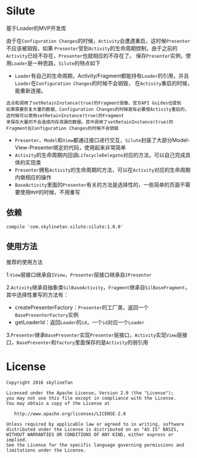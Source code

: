 # Silute
基于Loader的MVP开发库

由于在`Configuration Changes`的时候，`Activity`会遭遇重启，这时候`Presenter`不应该被销毁，如果
`Presenter`受到`Activity`的生命周期控制，由于之前的`Activity`已经不存在，`Presenter`也就相应的不存在了。
保存`Presenter`实例，使用`Loader`是一种思路，`Silute`的特点如下
* `Loader`有自己的生命周期，Activity/Fragment都能持有`Loader`的引用，并且`Loader`在`Configuration Changes`的时候不会销毁，
在`Activity`重启的时候，能重新连接。
```
这点和调用了setRetainInstance(true)的Fragment很像，官方API Guides也提到
如果需要恢复大量的数据，Configuration Changes的时候是有必要使Activity重启的，这时候可以使用setRetainInstance(true)的Fragment
来保存大量的不会造成内存泄漏的数据。其中调用了setRetainInstance(true)的Fragment在Configuration Changes的时候不会销毁
```

* `Presenter`、`Model`和`View`都通过接口进行交互，`Silute`封装了大部分Model-View-Presenter绑定的代码，使用起来非常简单
* `Activity`的生命周期内回调`LifecycleDelegate`对应的方法，可以自己完成具体的实现类
* `Presenter`拥有`Activity`的生命周期的方法，可以在`Activity`对应的生命周期内做相应的操作
* `BaseActivity`里面的`Presenter`有关的方法是选择性的，一些简单的页面不需要使用`MVP`的时候，不用重写

## 依赖

```
compile 'com.skylinetan.silute:silute:1.0.0'
```

## 使用方法

推荐的使用方法

1.`View`层接口继承自`IView`，`Presenter`层接口继承自`IPresenter`

2.`Activity`继承自抽象类`SilBaseActivity`，`Fragment`继承自`SilBaseFragment`，其中选择性重写的方法有：

* createPresenterFactory：`Presenter`的工厂类，返回一个`BasePresenterFactory`实例
* getLoaderId：返回`Loader`的`id`，一个`id`对应一个`Loader`

3.`Presenter`继承`BasePresenter`实现`Presenter`层接口，`Activity`实现`View`层接口，`BasePresenter`和`factory`里面保存的是`Activity`的弱引用

License
=======

    Copyright 2016 skylineTan

    Licensed under the Apache License, Version 2.0 (the "License");
    you may not use this file except in compliance with the License.
    You may obtain a copy of the License at

       http://www.apache.org/licenses/LICENSE-2.0

    Unless required by applicable law or agreed to in writing, software
    distributed under the License is distributed on an "AS IS" BASIS,
    WITHOUT WARRANTIES OR CONDITIONS OF ANY KIND, either express or implied.
    See the License for the specific language governing permissions and
    limitations under the License.
